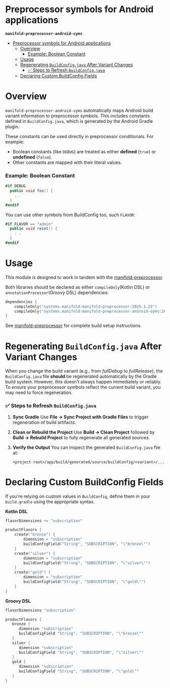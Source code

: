 # Preprocessor symbols for Android applications

**`manifold-preprocessor-android-syms`**

<!-- TOC -->
* [Preprocessor symbols for Android applications](#preprocessor-symbols-for-android-applications)
  * [Overview](#overview)
    * [Example: Boolean Constant](#example-boolean-constant)
  * [Usage](#usage)
  * [Regenerating `BuildConfig.java` After Variant Changes](#regenerating-buildconfigjava-after-variant-changes)
    * [✅ Steps to Refresh `BuildConfig.java`](#-steps-to-refresh-buildconfigjava)
  * [Declaring Custom BuildConfig Fields](#declaring-custom-buildconfig-fields)
<!-- TOC -->

# Overview

`manifold-preprocessor-android-syms` automatically maps Android build variant information to preprocessor symbols. 
This includes constants defined in `BuildConfig.java`, which is generated by the Android Gradle plugin.

These constants can be used directly in preprocessor conditionals. For example:

- Boolean constants (like `DEBUG`) are treated as either **defined** (`true`) or **undefined** (`false`).
- Other constants are mapped with their literal values.

### Example: Boolean Constant
```csharp
#if DEBUG
  public void foo() {
    ...
  }
#endif
```

You can use other symbols from BuildConfig too, such `FLAVOR`:

```csharp
#if FLAVOR == "admin"
  public void reset() {
  . . .
  }
#endif
```

# Usage

This module is designed to work in tandem with the [manifold-preprocessor](https://github.com/manifold-systems/manifold/tree/master/manifold-preprocessor).

Both libraries should be declared as either `compileOnly`(Kotlin DSL) or `annotationProcessor`(Groovy DSL) dependencies:

```kotlin
dependencies {
    compileOnly("systems.manifold:manifold-preprocessor:2025.1.25")
    compileOnly("systems.manifold:manifold-preprocessor-android-syms:2025.1.25")
}
```

See [manifold-preprocessor](https://github.com/manifold-systems/manifold/tree/master/manifold-preprocessor) for complete
build setup instructions.

# Regenerating `BuildConfig.java` After Variant Changes

When you change the build variant (e.g., from *fullDebug* to *fullRelease*), the `BuildConfig.java` file **should** be regenerated automatically by the Gradle build system. However, this doesn’t always happen immediately or reliably. To ensure your preprocessor symbols reflect the current build variant, you may need to force regeneration.

### ✅ Steps to Refresh `BuildConfig.java`

1. **Sync Gradle**
   Use **File → Sync Project with Gradle Files** to trigger regeneration of build artifacts.


2. **Clean or Rebuild the Project**
   Use **Build → Clean Project** followed by **Build → Rebuild Project** to fully regenerate all generated sources.


3. **Verify the Output**
   You can inspect the generated `BuildConfig.java` file at:

   ```
   <project-root>/app/build/generated/source/buildConfig/<variant>/...
   ```

# Declaring Custom BuildConfig Fields

If you're relying on custom values in `BuildConfig`, define them in your `build.gradle` using the appropriate syntax.

**Kotlin DSL**

```kotlin
flavorDimensions += "subscription"

productFlavors {
    create("bronze") {
        dimension = "subscription"
        buildConfigField("String", "SUBSCRIPTION", "\"bronze\"")
    }
    create("silver") {
        dimension = "subscription"
        buildConfigField("String", "SUBSCRIPTION", "\"silver\"")
    }
    create("gold") {
        dimension = "subscription"
        buildConfigField("String", "SUBSCRIPTION", "\"gold\"")
    }
}
```

**Groovy DSL**

```groovy
flavorDimensions "subscription"

productFlavors {
   bronze {
      dimension "subscription"
      buildConfigField "String", "SUBSCRIPTION", "\"bronze\""
   }
   silver {
      dimension "subscription"
      buildConfigField "String", "SUBSCRIPTION", "\"silver\""
   }
   gold {
      dimension "subscription"
      buildConfigField "String", "SUBSCRIPTION", "\"gold\""
   }
}
```


